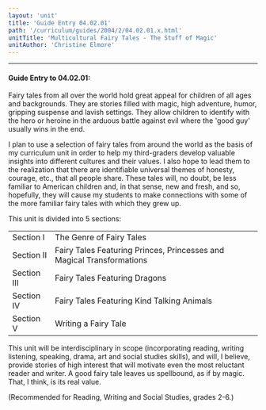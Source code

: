 ```yaml
---
layout: 'unit'
title: 'Guide Entry 04.02.01'
path: '/curriculum/guides/2004/2/04.02.01.x.html'
unitTitle: 'Multicultural Fairy Tales - The Stuff of Magic'
unitAuthor: 'Christine Elmore'
---
```


<body>
<hr/>
 <h4>
  Guide Entry to 04.02.01:
 </h4>
 <p>
  Fairy tales from all over the world hold great appeal for children of all ages and backgrounds. They are stories filled with magic, high adventure, humor, gripping suspense and lavish settings. They allow children to identify with the hero or heroine in the arduous battle against evil where the 'good guy' usually wins in the end.
 </p>
<p>
  I plan to use a selection of fairy tales from around the world as the basis of my curriculum unit in order to help my third-graders develop valuable insights into different cultures and their values. I also hope to lead them to the realization that there are identifiable universal themes of honesty, courage, etc., that all people share. These tales will, no doubt, be less familiar to American children and, in that sense, new and fresh, and so, hopefully, they will cause my students to make connections with some of the more familiar fairy tales with which they grew up.
 </p>
<p>
  This unit is divided into 5 sections:
 </p>

<table border="0">
  <tr>
   <td>
    Section I
   </td>
   <td>
    The Genre of Fairy Tales
   </td>
  </tr>
  <tr>
   <td>
    Section II
   </td>
   <td>
    Fairy Tales Featuring Princes, Princesses and Magical Transformations
   </td>
  </tr>
  <tr>
   <td>
    Section III
   </td>
   <td>
    Fairy Tales Featuring Dragons
   </td>
  </tr>
  <tr>
   <td>
    Section IV
   </td>
   <td>
    Fairy Tales Featuring Kind Talking Animals
   </td>
  </tr>
  <tr>
   <td>
    Section V
   </td>
   <td>
    Writing a Fairy Tale
   </td>
  </tr>
 </table>
 <p>
  This unit will be interdisciplinary in scope (incorporating reading, writing listening, speaking, drama, art and social studies skills), and will, I believe, provide stories of high interest that will motivate even the most reluctant reader and writer. A good fairy tale leaves us spellbound, as if by magic. That, I think, is its real value.
 </p>
<p>
  (Recommended for Reading, Writing and Social Studies, grades 2-6.)
 </p>

</body>
